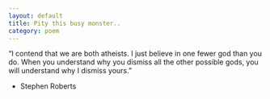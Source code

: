 ```yaml
---
layout: default
title: Pity this busy monster..
category: poem
---
```


“I contend that we are both atheists. I just believe in one fewer god than you do. When you understand why you dismiss all the other possible gods, you will understand why I dismiss yours.”

- Stephen Roberts